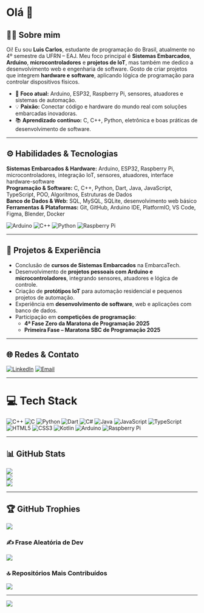 # Olá 👋

## 👨‍💻 Sobre mim
Oi! Eu sou **Luis Carlos**, estudante de programação do Brasil, atualmente no 4º semestre da UFRN – EAJ. Meu foco principal é **Sistemas Embarcados**, **Arduino**, **microcontroladores** e **projetos de IoT**, mas também me dedico a desenvolvimento web e engenharia de software. Gosto de criar projetos que integrem **hardware e software**, aplicando lógica de programação para controlar dispositivos físicos.  

- 🎯 **Foco atual:** Arduino, ESP32, Raspberry Pi, sensores, atuadores e sistemas de automação.  
- 💡 **Paixão:** Conectar código e hardware do mundo real com soluções embarcadas inovadoras.  
- 📚 **Aprendizado contínuo:** C, C++, Python, eletrônica e boas práticas de desenvolvimento de software.  

---

## ⚙️ Habilidades & Tecnologias

**Sistemas Embarcados & Hardware:** Arduino, ESP32, Raspberry Pi, microcontroladores, integração IoT, sensores, atuadores, interface hardware-software  
**Programação & Software:** C, C++, Python, Dart, Java, JavaScript, TypeScript, POO, Algoritmos, Estruturas de Dados  
**Banco de Dados & Web:** SQL, MySQL, SQLite, desenvolvimento web básico  
**Ferramentas & Plataformas:** Git, GitHub, Arduino IDE, PlatformIO, VS Code, Figma, Blender, Docker  

![Arduino](https://img.shields.io/badge/-Arduino-00979D?style=for-the-badge&logo=Arduino&logoColor=white)
![C++](https://img.shields.io/badge/c++-%2300599C.svg?style=for-the-badge&logo=c%2B%2B&logoColor=white)
![Python](https://img.shields.io/badge/python-3670A0?style=for-the-badge&logo=python&logoColor=ffdd54)
![Raspberry Pi](https://img.shields.io/badge/-Raspberry_Pi-C51A4A?style=for-the-badge&logo=Raspberry-Pi)

---

## 📂 Projetos & Experiência
- Conclusão de **cursos de Sistemas Embarcados** na EmbarcaTech.  
- Desenvolvimento de **projetos pessoais com Arduino e microcontroladores**, integrando sensores, atuadores e lógica de controle.  
- Criação de **protótipos IoT** para automação residencial e pequenos projetos de automação.  
- Experiência em **desenvolvimento de software**, web e aplicações com banco de dados.  
- Participação em **competições de programação**:  
  - **4ª Fase Zero da Maratona de Programação 2025**
  - **Primeira Fase – Maratona SBC de Programação 2025**

---

## 🌐 Redes & Contato
[![LinkedIn](https://img.shields.io/badge/LinkedIn-%230077B5.svg?logo=linkedin&logoColor=white)](https://linkedin.com/in/luis-carlos-717465237/) 
[![Email](https://img.shields.io/badge/Email-D14836?logo=gmail&logoColor=white)](mailto:luiscff791@gmail.com)

---

# 💻 Tech Stack
![C++](https://img.shields.io/badge/c++-%2300599C.svg?style=for-the-badge&logo=c%2B%2B&logoColor=white) 
![C](https://img.shields.io/badge/c-%2300599C.svg?style=for-the-badge&logo=c&logoColor=white) 
![Python](https://img.shields.io/badge/python-3670A0?style=for-the-badge&logo=python&logoColor=ffdd54) 
![Dart](https://img.shields.io/badge/dart-%230175C2.svg?style=for-the-badge&logo=dart&logoColor=white) 
![C#](https://img.shields.io/badge/c%23-%23239120.svg?style=for-the-badge&logo=csharp&logoColor=white) 
![Java](https://img.shields.io/badge/java-%23ED8B00.svg?style=for-the-badge&logo=openjdk&logoColor=white) 
![JavaScript](https://img.shields.io/badge/javascript-%23323330.svg?style=for-the-badge&logo=javascript&logoColor=%23F7DF1E) 
![TypeScript](https://img.shields.io/badge/typescript-%23007ACC.svg?style=for-the-badge&logo=typescript&logoColor=white) 
![HTML5](https://img.shields.io/badge/html5-%23E34F26.svg?style=for-the-badge&logo=html5&logoColor=white) 
![CSS3](https://img.shields.io/badge/css3-%231572B6.svg?style=for-the-badge&logo=css3&logoColor=white) 
![Kotlin](https://img.shields.io/badge/kotlin-%237F52FF.svg?style=for-the-badge&logo=kotlin&logoColor=white) 
![Arduino](https://img.shields.io/badge/-Arduino-00979D?style=for-the-badge&logo=Arduino&logoColor=white) 
![Raspberry Pi](https://img.shields.io/badge/-Raspberry_Pi-C51A4A?style=for-the-badge&logo=Raspberry-Pi)

---

## 📊 GitHub Stats
![](https://github-readme-stats.vercel.app/api?username=LuiscffBRA&theme=gruvbox&hide_border=false&include_all_commits=true&count_private=true)<br/>
![](https://nirzak-streak-stats.vercel.app/?user=LuiscffBRA&theme=gruvbox&hide_border=false)<br/>
![](https://github-readme-stats.vercel.app/api/top-langs/?username=LuiscffBRA&theme=gruvbox&hide_border=false&include_all_commits=true&count_private=true&layout=compact)

---

## 🏆 GitHub Trophies
![](https://github-profile-trophy.vercel.app/?username=LuiscffBRA&theme=radical&no-frame=false&no-bg=false&margin-w=4)

### ✍️ Frase Aleatória de Dev
![](https://quotes-github-readme.vercel.app/api?type=horizontal&theme=radical)

### 🔝 Repositórios Mais Contribuídos
![](https://github-contributor-stats.vercel.app/api?username=LuiscffBRA&limit=5&theme=dark&combine_all_yearly_contributions=true)

---
[![](https://visitcount.itsvg.in/api?id=LuiscffBRA&icon=0&color=0)](https://visitcount.itsvg.in)
